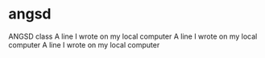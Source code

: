 # angsd
ANGSD class
A line I wrote on my local computer
A line I wrote on my local computer
A line I wrote on my local computer
